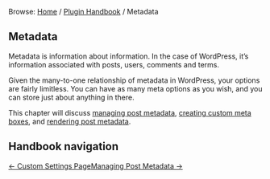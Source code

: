 Browse: [Home](https://developer.wordpress.org/ "WordPress Developer Resources") / [Plugin Handbook](https://developer.wordpress.org/plugins/) / Metadata

Metadata
--------

Metadata is information about information. In the case of WordPress, it’s information associated with posts, users, comments and terms.

Given the many-to-one relationship of metadata in WordPress, your options are fairly limitless. You can have as many meta options as you wish, and you can store just about anything in there.

This chapter will discuss [managing post metadata](https://developer.wordpress.org/plugins/metadata/managing-post-metadata/), [creating custom meta boxes](https://developer.wordpress.org/plugins/metadata/custom-meta-boxes/), and [rendering post metadata](https://developer.wordpress.org/plugins/metadata/rendering-post-metadata/).

Handbook navigation
-------------------

[← Custom Settings Page](https://developer.wordpress.org/plugins/settings/custom-settings-page/)[Managing Post Metadata →](https://developer.wordpress.org/plugins/metadata/managing-post-metadata/)